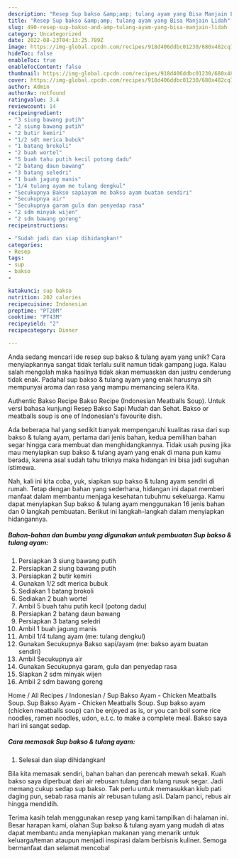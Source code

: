 ```yaml
---
description: "Resep Sup bakso &amp;amp; tulang ayam yang Bisa Manjain Lidah"
title: "Resep Sup bakso &amp;amp; tulang ayam yang Bisa Manjain Lidah"
slug: 490-resep-sup-bakso-and-amp-tulang-ayam-yang-bisa-manjain-lidah
category: Uncategorized
date: 2022-08-23T04:13:25.789Z
image: https://img-global.cpcdn.com/recipes/918d406ddbc01230/680x482cq70/sup-bakso-tulang-ayam-foto-resep-utama.jpg
hideToc: false
enableToc: true
enableTocContent: false
thumbnail: https://img-global.cpcdn.com/recipes/918d406ddbc01230/680x482cq70/sup-bakso-tulang-ayam-foto-resep-utama.jpg
cover: https://img-global.cpcdn.com/recipes/918d406ddbc01230/680x482cq70/sup-bakso-tulang-ayam-foto-resep-utama.jpg
author: Admin
authorAv: notfound
ratingvalue: 3.4
reviewcount: 14
recipeingredient:
- "3 siung bawang putih"
- "2 siung bawang putih"
- "2 butir kemiri"
- "1/2 sdt merica bubuk"
- "1 batang brokoli"
- "2 buah wortel"
- "5 buah tahu putih kecil potong dadu"
- "2 batang daun bawang"
- "3 batang seledri"
- "1 buah jagung manis"
- "1/4 tulang ayam me tulang dengkul"
- "Secukupnya Bakso sapiayam me bakso ayam buatan sendiri"
- "Secukupnya air"
- "Secukupnya garam gula dan penyedap rasa"
- "2 sdm minyak wijen"
- "2 sdm bawang goreng"
recipeinstructions:

- "Sudah jadi dan siap dihidangkan!"
categories:
- Resep
tags:
- sup
- bakso
- 

katakunci: sup bakso  
nutrition: 202 calories
recipecuisine: Indonesian
preptime: "PT20M"
cooktime: "PT43M"
recipeyield: "2"
recipecategory: Dinner

---
```





Anda sedang mencari ide resep sup bakso &amp; tulang ayam yang unik? Cara menyiapkannya sangat tidak terlalu sulit namun tidak gampang juga. Kalau salah mengolah maka hasilnya tidak akan memuaskan dan justru cenderung tidak enak. Padahal sup bakso &amp; tulang ayam yang enak harusnya sih mempunyai aroma dan rasa yang mampu memancing selera Kita.





Authentic Bakso Recipe Bakso Recipe (Indonesian Meatballs Soup). Untuk versi bahasa kunjungi Resep Bakso Sapi Mudah dan Sehat. Bakso or meatballs soup is one of Indonesian&#39;s favourite dish.

Ada beberapa hal yang sedikit banyak mempengaruhi kualitas rasa dari sup bakso &amp; tulang ayam, pertama dari jenis bahan, kedua pemilihan bahan segar hingga cara membuat dan menghidangkannya. Tidak usah pusing jika mau menyiapkan sup bakso &amp; tulang ayam yang enak di mana pun kamu berada, karena asal sudah tahu triknya maka hidangan ini bisa jadi suguhan istimewa.






Nah, kali ini kita coba, yuk, siapkan sup bakso &amp; tulang ayam sendiri di rumah. Tetap dengan bahan yang sederhana, hidangan ini dapat memberi manfaat dalam membantu menjaga kesehatan tubuhmu sekeluarga. Kamu dapat menyiapkan Sup bakso &amp; tulang ayam menggunakan 16 jenis bahan dan 0 langkah pembuatan. Berikut ini langkah-langkah dalam menyiapkan hidangannya.

<!--inarticleads1-->

##### Bahan-bahan dan bumbu yang digunakan untuk pembuatan Sup bakso &amp; tulang ayam:

1. Persiapkan 3 siung bawang putih
1. Persiapkan 2 siung bawang putih
1. Persiapkan 2 butir kemiri
1. Gunakan 1/2 sdt merica bubuk
1. Sediakan 1 batang brokoli
1. Sediakan 2 buah wortel
1. Ambil 5 buah tahu putih kecil (potong dadu)
1. Persiapkan 2 batang daun bawang
1. Persiapkan 3 batang seledri
1. Ambil 1 buah jagung manis
1. Ambil 1/4 tulang ayam (me: tulang dengkul)
1. Gunakan Secukupnya Bakso sapi/ayam (me: bakso ayam buatan sendiri)
1. Ambil Secukupnya air
1. Gunakan Secukupnya garam, gula dan penyedap rasa
1. Siapkan 2 sdm minyak wijen
1. Ambil 2 sdm bawang goreng


Home / All Recipes / Indonesian / Sup Bakso Ayam - Chicken Meatballs Soup. Sup Bakso Ayam - Chicken Meatballs Soup. Sup bakso ayam (chicken meatballs soup) can be enjoyed as is, or you can boil some rice noodles, ramen noodles, udon, e.t.c. to make a complete meal. Bakso saya hari ini sangat sedap. 

<!--inarticleads2-->

##### Cara memasak Sup bakso &amp; tulang ayam:


1. Selesai dan siap dihidangkan!

Bila kita memasak sendiri, bahan bahan dan perencah mewah sekali. Kuah bakso saya diperbuat dari air rebusan tulang dan tulang rusuk segar. Jadi memang cukup sedap sup bakso. Tak perlu untuk memasukkan kiub pati daging pun, sebab rasa manis air rebusan tulang asli. Dalam panci, rebus air hingga mendidih. 

Terima kasih telah menggunakan resep yang kami tampilkan di halaman ini. Besar harapan kami, olahan Sup bakso &amp; tulang ayam yang mudah di atas dapat membantu anda menyiapkan makanan yang menarik untuk keluarga/teman ataupun menjadi inspirasi dalam berbisnis kuliner. Semoga bermanfaat dan selamat mencoba!
